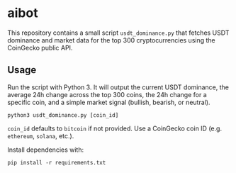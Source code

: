 # aibot

This repository contains a small script `usdt_dominance.py` that fetches
USDT dominance and market data for the top 300 cryptocurrencies using the
CoinGecko public API.

## Usage

Run the script with Python 3. It will output the current USDT dominance,
the average 24h change across the top 300 coins, the 24h change for a
specific coin, and a simple market signal (bullish, bearish, or neutral).

```
python3 usdt_dominance.py [coin_id]
```

`coin_id` defaults to `bitcoin` if not provided. Use a CoinGecko coin ID
(e.g. `ethereum`, `solana`, etc.).

Install dependencies with:

```
pip install -r requirements.txt
```
